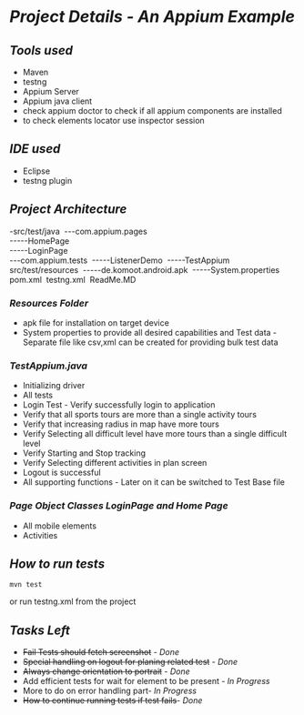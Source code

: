 # *Project Details - An Appium Example*
## *Tools used* 
- Maven
- testng
- Appium Server
- Appium java client
- check appium doctor to check if all appium components are installed 
- to check elements locator use inspector session 

## *IDE used*
- Eclipse 
- testng plugin

## *Project Architecture* 
-src/test/java&nbsp;
---com.appium.pages\
-----HomePage\
-----LoginPage\
---com.appium.tests&nbsp;
-----ListenerDemo&nbsp;
-----TestAppium&nbsp;
src/test/resources&nbsp;
-----de.komoot.android.apk&nbsp;
-----System.properties&nbsp;
pom.xml&nbsp;
testng.xml&nbsp;
ReadMe.MD&nbsp;


### *Resources Folder* 
- apk file for installation on target device 
- System properties to provide all desired capabilities and Test data - Separate file like csv,xml can be created for providing bulk test data

### *TestAppium.java*
- Initializing driver 
- All tests 
- Login Test - Verify successfully login to application 
- Verify that all sports tours are more than a single activity tours 
- Verify that increasing radius in map have more tours 
- Verify Selecting all difficult level have more tours than a single difficult level 
- Verify Starting and Stop tracking 
- Verify Selecting different activities in plan screen
- Logout is successful
- All supporting functions - Later on it can be switched to Test Base file 

### *Page Object Classes LoginPage and Home Page* 
- All mobile elements 
- Activities

## *How to run tests* 
```
mvn test
```

or run testng.xml from the project

## *Tasks Left* 
- ~~Fail Tests should fetch screenshot~~ - *Done*
- ~~Special handling on logout for planing related test~~ - *Done*
- ~~Always change orientation to portrait~~ - *Done*
- Add efficient tests for wait for element to be present - *In Progress* 
- More to do on error handling part- *In Progress*
- ~~How to continue running tests if test fails~~- *Done*
 

